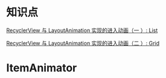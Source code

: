 # 知识点

[RecyclerView 与 LayoutAnimation 实现的进入动画（一 ）: List](http://www.jcodecraeer.com/plus/view.php?aid=8348)

[RecyclerView 与 LayoutAnimation 实现的进入动画（二 ）: Grid](http://www.jcodecraeer.com/a/anzhuokaifa/androidkaifa/2017/0819/8397.html)

# ItemAnimator
